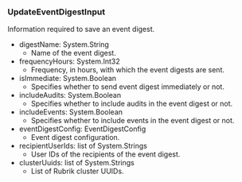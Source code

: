 ### UpdateEventDigestInput
Information required to save an event digest.

- digestName: System.String
  - Name of the event digest.
- frequencyHours: System.Int32
  - Frequency, in hours, with which the event digests are sent.
- isImmediate: System.Boolean
  - Specifies whether to send event digest immediately or not.
- includeAudits: System.Boolean
  - Specifies whether to include audits in the event digest or not.
- includeEvents: System.Boolean
  - Specifies whether to include events in the event digest or not.
- eventDigestConfig: EventDigestConfig
  - Event digest configuration.
- recipientUserIds: list of System.Strings
  - User IDs of the recipients of the event digest.
- clusterUuids: list of System.Strings
  - List of Rubrik cluster UUIDs.

